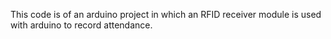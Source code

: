 This code is of an arduino project in which an RFID receiver module is used with arduino to record attendance.

